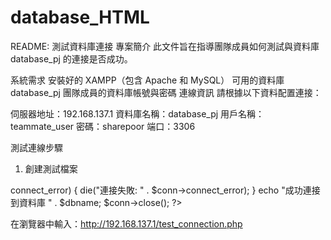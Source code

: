 # database_HTML

README: 測試資料庫連接
專案簡介
此文件旨在指導團隊成員如何測試與資料庫 database_pj 的連接是否成功。

系統需求
安裝好的 XAMPP（包含 Apache 和 MySQL）
可用的資料庫 database_pj
團隊成員的資料庫帳號與密碼
連線資訊
請根據以下資料配置連接：

伺服器地址：192.168.137.1
資料庫名稱：database_pj
用戶名稱：teammate_user
密碼：sharepoor
端口：3306

測試連線步驟
1. 創建測試檔案

<?php
$servername = "192.168.137.1"; // 替換為伺服器 IP
$username = "teammate_user";
$password = "sharepoor";
$dbname = "database_pj";

// 建立連線
$conn = new mysqli($servername, $username, $password, $dbname);

// 檢查連線
if ($conn->connect_error) {
    die("連接失敗: " . $conn->connect_error);
}
echo "成功連接到資料庫 " . $dbname;
$conn->close();
?>

在瀏覽器中輸入：http://192.168.137.1/test_connection.php
